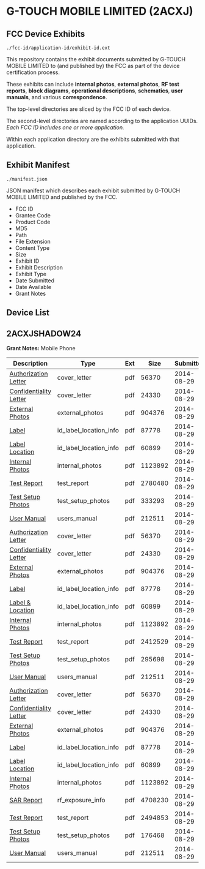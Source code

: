 # G-TOUCH MOBILE LIMITED (2ACXJ)
## FCC Device Exhibits

```
./fcc-id/application-id/exhibit-id.ext
```

This repository contains the exhibit documents submitted by G-TOUCH MOBILE LIMITED to (and published by) the FCC as part of the device certification process.

These exhibits can include **internal photos**, **external photos**, **RF test reports**, **block diagrams**, **operational descriptions**, **schematics**, **user manuals**, and various **correspondence**.

The top-level directories are sliced by the FCC ID of each device.

The second-level directories are named according to the application UUIDs. *Each FCC ID includes one or more application.*

Within each application directory are the exhibits submitted with that application. 

## Exhibit Manifest

```
./manifest.json
```

JSON manifest which describes each exhibit submitted by G-TOUCH MOBILE LIMITED and published by the FCC.

- FCC ID
- Grantee Code
- Product Code
- MD5
- Path
- File Extension
- Content Type
- Size
- Exhibit ID
- Exhibit Description
- Exhibit Type
- Date Submitted
- Date Available
- Grant Notes

## Device List
## 2ACXJSHADOW24
**Grant Notes:** Mobile Phone

| Description | Type | Ext | Size | Submitted | Available |
| ----------- | ---- | --- | ---- | --------- | --------- |
| [Authorization Letter](2ACXJSHADOW24/b18998c0d10c8f5d7f5406f288a1f155/2373441.pdf) | cover_letter | pdf | 56370 | 2014-08-29 | 2014-08-29 |
| [Confidentiality Letter](2ACXJSHADOW24/b18998c0d10c8f5d7f5406f288a1f155/2373442.pdf) | cover_letter | pdf | 24330 | 2014-08-29 | 2014-08-29 |
| [External Photos](2ACXJSHADOW24/b18998c0d10c8f5d7f5406f288a1f155/2373450.pdf) | external_photos | pdf | 904376 | 2014-08-29 | 2014-08-29 |
| [Label](2ACXJSHADOW24/b18998c0d10c8f5d7f5406f288a1f155/2373452.pdf) | id_label_location_info | pdf | 87778 | 2014-08-29 | 2014-08-29 |
| [Label Location](2ACXJSHADOW24/b18998c0d10c8f5d7f5406f288a1f155/2373453.pdf) | id_label_location_info | pdf | 60899 | 2014-08-29 | 2014-08-29 |
| [Internal Photos](2ACXJSHADOW24/b18998c0d10c8f5d7f5406f288a1f155/2373451.pdf) | internal_photos | pdf | 1123892 | 2014-08-29 | 2014-08-29 |
| [Test Report](2ACXJSHADOW24/b18998c0d10c8f5d7f5406f288a1f155/2373507.pdf) | test_report | pdf | 2780480 | 2014-08-29 | 2014-08-29 |
| [Test Setup Photos](2ACXJSHADOW24/b18998c0d10c8f5d7f5406f288a1f155/2373508.pdf) | test_setup_photos | pdf | 333293 | 2014-08-29 | 2014-08-29 |
| [User Manual](2ACXJSHADOW24/b18998c0d10c8f5d7f5406f288a1f155/2373468.pdf) | users_manual | pdf | 212511 | 2014-08-29 | 2014-08-29 |
| [Authorization Letter](2ACXJSHADOW24/6d67034411c1c1579c0910f41eba7138/2373441.pdf) | cover_letter | pdf | 56370 | 2014-08-29 | 2014-08-29 |
| [Confidentiality Letter](2ACXJSHADOW24/6d67034411c1c1579c0910f41eba7138/2373442.pdf) | cover_letter | pdf | 24330 | 2014-08-29 | 2014-08-29 |
| [External Photos](2ACXJSHADOW24/6d67034411c1c1579c0910f41eba7138/2373450.pdf) | external_photos | pdf | 904376 | 2014-08-29 | 2014-08-29 |
| [Label](2ACXJSHADOW24/6d67034411c1c1579c0910f41eba7138/2373452.pdf) | id_label_location_info | pdf | 87778 | 2014-08-29 | 2014-08-29 |
| [Label & Location](2ACXJSHADOW24/6d67034411c1c1579c0910f41eba7138/2373453.pdf) | id_label_location_info | pdf | 60899 | 2014-08-29 | 2014-08-29 |
| [Internal Photos](2ACXJSHADOW24/6d67034411c1c1579c0910f41eba7138/2373451.pdf) | internal_photos | pdf | 1123892 | 2014-08-29 | 2014-08-29 |
| [Test Report](2ACXJSHADOW24/6d67034411c1c1579c0910f41eba7138/2373448.pdf) | test_report | pdf | 2412529 | 2014-08-29 | 2014-08-29 |
| [Test Setup Photos](2ACXJSHADOW24/6d67034411c1c1579c0910f41eba7138/2373449.pdf) | test_setup_photos | pdf | 295698 | 2014-08-29 | 2014-08-29 |
| [User Manual](2ACXJSHADOW24/6d67034411c1c1579c0910f41eba7138/2373468.pdf) | users_manual | pdf | 212511 | 2014-08-29 | 2014-08-29 |
| [Authorization Letter](2ACXJSHADOW24/b8be8640370eeeb7bbc70ef22da660ba/2373441.pdf) | cover_letter | pdf | 56370 | 2014-08-29 | 2014-08-29 |
| [Confidentiality Letter](2ACXJSHADOW24/b8be8640370eeeb7bbc70ef22da660ba/2373442.pdf) | cover_letter | pdf | 24330 | 2014-08-29 | 2014-08-29 |
| [External Photos](2ACXJSHADOW24/b8be8640370eeeb7bbc70ef22da660ba/2373450.pdf) | external_photos | pdf | 904376 | 2014-08-29 | 2014-08-29 |
| [Label](2ACXJSHADOW24/b8be8640370eeeb7bbc70ef22da660ba/2373452.pdf) | id_label_location_info | pdf | 87778 | 2014-08-29 | 2014-08-29 |
| [Label Location](2ACXJSHADOW24/b8be8640370eeeb7bbc70ef22da660ba/2373453.pdf) | id_label_location_info | pdf | 60899 | 2014-08-29 | 2014-08-29 |
| [Internal Photos](2ACXJSHADOW24/b8be8640370eeeb7bbc70ef22da660ba/2373451.pdf) | internal_photos | pdf | 1123892 | 2014-08-29 | 2014-08-29 |
| [SAR Report](2ACXJSHADOW24/b8be8640370eeeb7bbc70ef22da660ba/2373551.pdf) | rf_exposure_info | pdf | 4708230 | 2014-08-29 | 2014-08-29 |
| [Test Report](2ACXJSHADOW24/b8be8640370eeeb7bbc70ef22da660ba/2373549.pdf) | test_report | pdf | 2494853 | 2014-08-29 | 2014-08-29 |
| [Test Setup Photos](2ACXJSHADOW24/b8be8640370eeeb7bbc70ef22da660ba/2373550.pdf) | test_setup_photos | pdf | 176468 | 2014-08-29 | 2014-08-29 |
| [User Manual](2ACXJSHADOW24/b8be8640370eeeb7bbc70ef22da660ba/2373468.pdf) | users_manual | pdf | 212511 | 2014-08-29 | 2014-08-29 |
